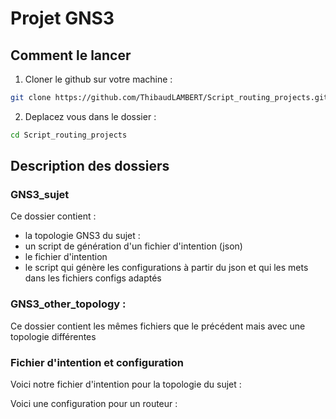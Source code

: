 # Projet GNS3

## Comment le lancer

1) Cloner le github sur votre machine :

``` bash
git clone https://github.com/ThibaudLAMBERT/Script_routing_projects.git
```

2) Deplacez vous dans le dossier :

``` bash
cd Script_routing_projects
```

## Description des dossiers

### GNS3_sujet

Ce dossier contient :

- la topologie GNS3 du sujet :
- un script de génération d'un fichier d'intention (json)
- le fichier d'intention
- le script qui génère les configurations à partir du json et qui les mets dans les fichiers configs adaptés

### GNS3_other_topology : 

Ce dossier contient les mêmes fichiers que le précédent mais avec une topologie différentes


### Fichier d'intention et configuration

Voici notre fichier d'intention pour la topologie du sujet : 

Voici une configuration pour un routeur :
